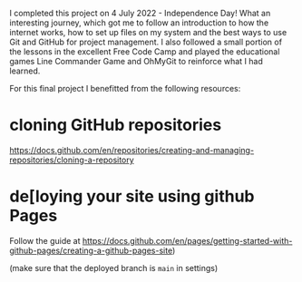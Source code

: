 I completed this project on 4 July 2022 - Independence Day! What an 
interesting journey, which got me to follow an introduction to how the 
internet works, how to set up files on my system and the best ways to use 
Git and GitHub for project management. I also followed a small portion of the 
lessons in the excellent Free Code Camp and played the educational games 
Line Commander Game and OhMyGit to reinforce what I had learned. 

For this final project I benefitted from the following resources:

# cloning GitHub repositories 
https://docs.github.com/en/repositories/creating-and-managing-repositories/cloning-a-repository

# de[loying your site using github Pages

Follow the guide 
at https://docs.github.com/en/pages/getting-started-with-github-pages/creating-a-github-pages-site)

(make sure that the deployed branch is `main` in settings)
